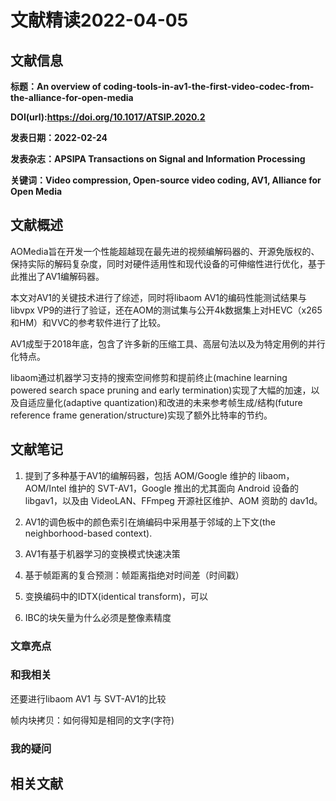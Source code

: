 # 文献精读2022-04-05

## 文献信息

**标题：An overview of coding-tools-in-av1-the-first-video-codec-from-the-alliance-for-open-media**

**DOI(url):https://doi.org/10.1017/ATSIP.2020.2**

**发表日期：2022-02-24**

**发表杂志：APSIPA Transactions on Signal and Information Processing**

**关键词：Video compression, Open-source video coding, AV1, Alliance for Open Media**

## 文献概述
AOMedia旨在开发一个性能超越现在最先进的视频编解码器的、开源免版权的、保持实际的解码复杂度，同时对硬件适用性和现代设备的可伸缩性进行优化，基于此推出了AV1编解码器。  

本文对AV1的关键技术进行了综述，同时将libaom AV1的编码性能测试结果与libvpx VP9的进行了验证，还在AOM的测试集与公开4k数据集上对HEVC（x265和HM）和VVC的参考软件进行了比较。  

AV1成型于2018年底，包含了许多新的压缩工具、高层句法以及为特定用例的并行化特点。  

libaom通过机器学习支持的搜索空间修剪和提前终止(machine learning powered search space pruning and early termination)实现了大幅的加速，以及自适应量化(adaptive quantization)和改进的未来参考帧生成/结构(future reference frame generation/structure)实现了额外比特率的节约。  

## 文献笔记
1. 提到了多种基于AV1的编解码器，包括 AOM/Google 维护的 libaom，AOM/Intel 维护的 SVT-AV1，Google 推出的尤其面向 Android 设备的 libgav1，以及由 VideoLAN、FFmpeg 开源社区维护、AOM 资助的 dav1d。

2. AV1的调色板中的颜色索引在熵编码中采用基于邻域的上下文(the neighborhood-based context).  

3. AV1有基于机器学习的变换模式快速决策  

4. 基于帧距离的复合预测：帧距离指绝对时间差（时间戳）


5. 变换编码中的IDTX(identical transform)，可以


6. IBC的块矢量为什么必须是整像素精度


### **文章亮点**

### **和我相关**
还要进行libaom AV1 与 SVT-AV1的比较  

帧内块拷贝：如何得知是相同的文字(字符)

### **我的疑问**

## 相关文献